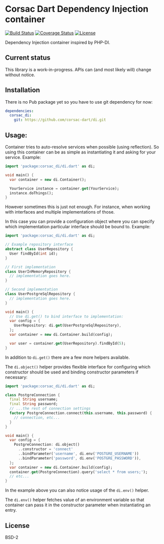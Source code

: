 # Corsac Dart Dependency Injection container

[![Build Status](https://img.shields.io/travis-ci/corsac-dart/di.svg?branch=master&style=flat-square)](https://travis-ci.org/corsac-dart/di)
[![Coverage Status](https://img.shields.io/coveralls/corsac-dart/di.svg?branch=master&style=flat-square)](https://coveralls.io/github/corsac-dart/di?branch=master)
[![License](https://img.shields.io/badge/license-BSD--2-blue.svg?style=flat-square)](https://raw.githubusercontent.com/corsac-dart/di/master/LICENSE)


Dependency Injection container inspired by PHP-DI.

## Current status

This library is a work-in-progress. APIs can (and most likely will) change
without notice.

## Installation

There is no Pub package yet so you have to use git dependency for now:

```yaml
dependencies:
  corsac_di:
    git: https://github.com/corsac-dart/di.git
```


## Usage:

Container tries to auto-resolve services when possible (using reflection). So
using this container can be as simple as instantiating it and asking for your
service. Example:

```dart
import 'package:corsac_di/di.dart' as di;

void main() {
  var container = new di.Container();

  YourService instance = container.get(YourService);
  instance.doThings();
}
```

However sometimes this is just not enough. For instance, when working with
interfaces and multiple implementations of those.

In this case you can provide a configuration object where you can specify
which implementation particular interface should be bound to. Example:

```dart
import 'package:corsac_di/di.dart' as di;

// Example repository interface
abstract class UserRepository {
  User findById(int id);
}

// First implementation
class UserInMemoryRepository {
  // implementation goes here.
}

// Second implementation
class UserPostgreSqlRepository {
  // implementation goes here.
}

void main() {
  // Use di.get() to bind interface to implementation:
  var config = {
    UserRepository: di.get(UserPostgreSqlRepository),
  };
  var container = new di.Container.build(config);

  var user = container.get(UserRepository).findById(5);
}
```

In addition to `di.get()` there are a few more helpers available.

The `di.object()` helper provides flexible interface for configuring which
constructor should be used and binding constructor parameters if necessary:

```dart
import 'package:corsac_di/di.dart' as di;

class PostgreConnection {
  final String username;
  final String password;
  // ...the rest of connection settings
  factory PostgreConnection.connect(this.username, this.password) {
    // connection, etc...
  }
}

void main() {
  var config = {
    PostgreConnection: di.object()
      ..constructor = 'connect'
      ..bindParameter('username', di.env('POSTGRE_USERNAME'))
      ..bindParameter('password', di.env('POSTGRE_PASSWORD')),
  };
  var container = new di.Container.build(config);
  container.get(PostgreConnection).query('select * from users;');
  // etc...
}
```

In the example above you can also notice usage of the `di.env()` helper.

The `di.env()` helper fetches value of an environment variable so that container
can pass it in the constructor parameter when instantiating an entry.

## License

BSD-2
